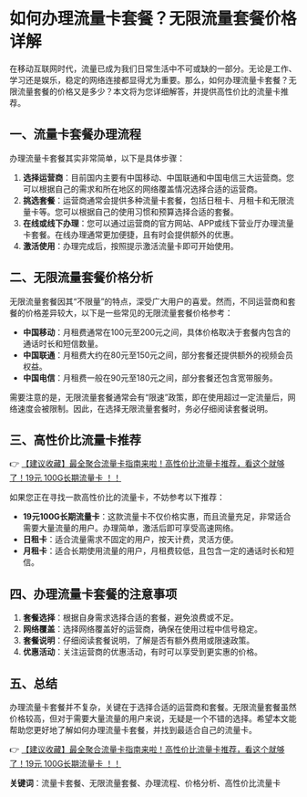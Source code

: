 # 如何办理流量卡套餐？无限流量套餐价格详解

在移动互联网时代，流量已成为我们日常生活中不可或缺的一部分。无论是工作、学习还是娱乐，稳定的网络连接都显得尤为重要。那么，如何办理流量卡套餐？无限流量套餐的价格又是多少？本文将为您详细解答，并提供高性价比的流量卡推荐。

## 一、流量卡套餐办理流程

办理流量卡套餐其实非常简单，以下是具体步骤：

1. **选择运营商**：目前国内主要有中国移动、中国联通和中国电信三大运营商。您可以根据自己的需求和所在地区的网络覆盖情况选择合适的运营商。
2. **挑选套餐**：运营商通常会提供多种流量卡套餐，包括日租卡、月租卡和无限流量卡等。您可以根据自己的使用习惯和预算选择合适的套餐。
3. **在线或线下办理**：您可以通过运营商的官方网站、APP或线下营业厅办理流量卡套餐。在线办理通常更加便捷，且有时会提供额外的优惠。
4. **激活使用**：办理完成后，按照提示激活流量卡即可开始使用。

## 二、无限流量套餐价格分析

无限流量套餐因其“不限量”的特点，深受广大用户的喜爱。然而，不同运营商和套餐的价格差异较大，以下是一些常见的无限流量套餐价格参考：

- **中国移动**：月租费通常在100元至200元之间，具体价格取决于套餐内包含的通话时长和短信数量。
- **中国联通**：月租费大约在80元至150元之间，部分套餐还提供额外的视频会员权益。
- **中国电信**：月租费一般在90元至180元之间，部分套餐还包含宽带服务。

需要注意的是，无限流量套餐通常会有“限速”政策，即在使用超过一定流量后，网络速度会被限制。因此，在选择无限流量套餐时，务必仔细阅读套餐说明。

## 三、高性价比流量卡推荐

👉 [【建议收藏】最全聚合流量卡指南来啦！高性价比流量卡推荐，看这个就够了！19元 100G长期流量卡 ！！](https://bit.ly/Liuliangka)

如果您正在寻找一款高性价比的流量卡，不妨参考以下推荐：

- **19元100G长期流量卡**：这款流量卡不仅价格实惠，而且流量充足，非常适合需要大量流量的用户。办理简单，激活后即可享受高速网络。
- **日租卡**：适合流量需求不固定的用户，按天计费，灵活方便。
- **月租卡**：适合长期使用流量的用户，月租费较低，且包含一定的通话时长和短信。

## 四、办理流量卡套餐的注意事项

1. **套餐选择**：根据自身需求选择合适的套餐，避免浪费或不足。
2. **网络覆盖**：选择网络覆盖好的运营商，确保在使用过程中信号稳定。
3. **套餐说明**：仔细阅读套餐说明，了解是否有额外费用或限速政策。
4. **优惠活动**：关注运营商的优惠活动，有时可以享受到更实惠的价格。

## 五、总结

办理流量卡套餐并不复杂，关键在于选择合适的运营商和套餐。无限流量套餐虽然价格较高，但对于需要大量流量的用户来说，无疑是一个不错的选择。希望本文能帮助您更好地了解如何办理流量卡套餐，并找到最适合自己的流量卡。

👉 [【建议收藏】最全聚合流量卡指南来啦！高性价比流量卡推荐，看这个就够了！19元 100G长期流量卡 ！！](https://bit.ly/Liuliangka)

**关键词**：流量卡套餐、无限流量套餐、办理流程、价格分析、高性价比流量卡